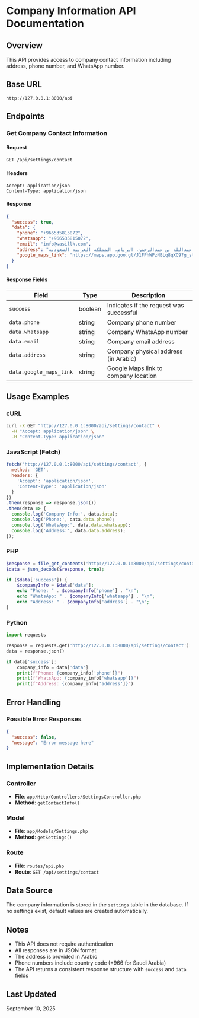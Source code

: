 # Company Information API Documentation

## Overview
This API provides access to company contact information including address, phone number, and WhatsApp number.

## Base URL
```
http://127.0.0.1:8000/api
```

## Endpoints

### Get Company Contact Information

#### Request
```http
GET /api/settings/contact
```

#### Headers
```
Accept: application/json
Content-Type: application/json
```

#### Response
```json
{
  "success": true,
  "data": {
    "phone": "+966535815072",
    "whatsapp": "+966535815072",
    "email": "info@wasillk.com",
    "address": "الدرعية - طريق الأمير عبدالله بن عبدالرحمن، الرياض، المملكة العربية السعودية",
    "google_maps_link": "https://maps.app.goo.gl/J1FPhWPzNBLq8qXC9?g_st=iw"
  }
}
```

#### Response Fields
| Field | Type | Description |
|-------|------|-------------|
| `success` | boolean | Indicates if the request was successful |
| `data.phone` | string | Company phone number |
| `data.whatsapp` | string | Company WhatsApp number |
| `data.email` | string | Company email address |
| `data.address` | string | Company physical address (in Arabic) |
| `data.google_maps_link` | string | Google Maps link to company location |

## Usage Examples

### cURL
```bash
curl -X GET "http://127.0.0.1:8000/api/settings/contact" \
  -H "Accept: application/json" \
  -H "Content-Type: application/json"
```

### JavaScript (Fetch)
```javascript
fetch('http://127.0.0.1:8000/api/settings/contact', {
  method: 'GET',
  headers: {
    'Accept': 'application/json',
    'Content-Type': 'application/json'
  }
})
.then(response => response.json())
.then(data => {
  console.log('Company Info:', data.data);
  console.log('Phone:', data.data.phone);
  console.log('WhatsApp:', data.data.whatsapp);
  console.log('Address:', data.data.address);
});
```

### PHP
```php
$response = file_get_contents('http://127.0.0.1:8000/api/settings/contact');
$data = json_decode($response, true);

if ($data['success']) {
    $companyInfo = $data['data'];
    echo "Phone: " . $companyInfo['phone'] . "\n";
    echo "WhatsApp: " . $companyInfo['whatsapp'] . "\n";
    echo "Address: " . $companyInfo['address'] . "\n";
}
```

### Python
```python
import requests

response = requests.get('http://127.0.0.1:8000/api/settings/contact')
data = response.json()

if data['success']:
    company_info = data['data']
    print(f"Phone: {company_info['phone']}")
    print(f"WhatsApp: {company_info['whatsapp']}")
    print(f"Address: {company_info['address']}")
```

## Error Handling

### Possible Error Responses
```json
{
  "success": false,
  "message": "Error message here"
}
```

## Implementation Details

### Controller
- **File**: `app/Http/Controllers/SettingsController.php`
- **Method**: `getContactInfo()`

### Model
- **File**: `app/Models/Settings.php`
- **Method**: `getSettings()`

### Route
- **File**: `routes/api.php`
- **Route**: `GET /api/settings/contact`

## Data Source
The company information is stored in the `settings` table in the database. If no settings exist, default values are created automatically.

## Notes
- This API does not require authentication
- All responses are in JSON format
- The address is provided in Arabic
- Phone numbers include country code (+966 for Saudi Arabia)
- The API returns a consistent response structure with `success` and `data` fields

## Last Updated
September 10, 2025
